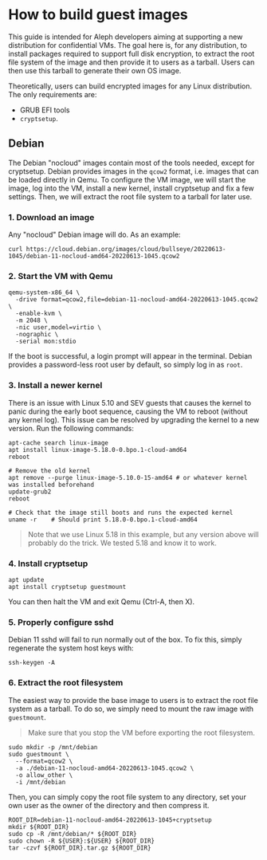 # How to build guest images

This guide is intended for Aleph developers aiming at supporting a new distribution
for confidential VMs. The goal here is, for any distribution, to install packages required 
to support full disk encryption, to extract the root file system of the image and then
provide it to users as a tarball. Users can then use this tarball to generate their own
OS image.

Theoretically, users can build encrypted images for any Linux distribution.
The only requirements are:

* GRUB EFI tools
* `cryptsetup`.

## Debian

The Debian "nocloud" images contain most of the tools needed, except for cryptsetup.
Debian provides images in the `qcow2` format, i.e. images that can be loaded directly
in Qemu. To configure the VM image, we will start the image, log into the VM,
install a new kernel, install cryptsetup and fix a few settings.
Then, we will extract the root file system to a tarball for later use.

### 1. Download an image

Any "nocloud" Debian image will do. As an example:

```shell
curl https://cloud.debian.org/images/cloud/bullseye/20220613-1045/debian-11-nocloud-amd64-20220613-1045.qcow2
```

### 2. Start the VM with Qemu

```shell
qemu-system-x86_64 \
  -drive format=qcow2,file=debian-11-nocloud-amd64-20220613-1045.qcow2 \
  -enable-kvm \
  -m 2048 \
  -nic user,model=virtio \
  -nographic \
  -serial mon:stdio
```

If the boot is successful, a login prompt will appear in the terminal.
Debian provides a password-less root user by default, so simply
log in as `root`.

### 3. Install a newer kernel

There is an issue with Linux 5.10 and SEV guests that causes the kernel to panic during the early boot
sequence, causing the VM to reboot (without any kernel log). This issue can be resolved by upgrading
the kernel to a new version. Run the following commands:

```shell
apt-cache search linux-image
apt install linux-image-5.18.0-0.bpo.1-cloud-amd64
reboot

# Remove the old kernel
apt remove --purge linux-image-5.10.0-15-amd64 # or whatever kernel was installed beforehand
update-grub2
reboot

# Check that the image still boots and runs the expected kernel
uname -r    # Should print 5.18.0-0.bpo.1-cloud-amd64
```

> Note that we use Linux 5.18 in this example, but any version above will probably do the trick.
> We tested 5.18 and know it to work.

### 4. Install cryptsetup

```shell
apt update
apt install cryptsetup guestmount
```

You can then halt the VM and exit Qemu (Ctrl-A, then X).

### 5. Properly configure sshd

Debian 11 sshd will fail to run normally out of the box. To fix this, simply regenerate
the system host keys with:

```shell
ssh-keygen -A
```

### 6. Extract the root filesystem

The easiest way to provide the base image to users is to extract the root file system
as a tarball. To do so, we simply need to mount the raw image with `guestmount`.

> Make sure that you stop the VM before exporting the root filesystem.

```shell
sudo mkdir -p /mnt/debian
sudo guestmount \
  --format=qcow2 \
  -a ./debian-11-nocloud-amd64-20220613-1045.qcow2 \
  -o allow_other \
  -i /mnt/debian
```

Then, you can simply copy the root file system to any directory, set your own user
as the owner of the directory and then compress it.

```shell
ROOT_DIR=debian-11-nocloud-amd64-20220613-1045+cryptsetup
mkdir ${ROOT_DIR}
sudo cp -R /mnt/debian/* ${ROOT_DIR}
sudo chown -R ${USER}:${USER} ${ROOT_DIR}
tar -czvf ${ROOT_DIR}.tar.gz ${ROOT_DIR}
```
